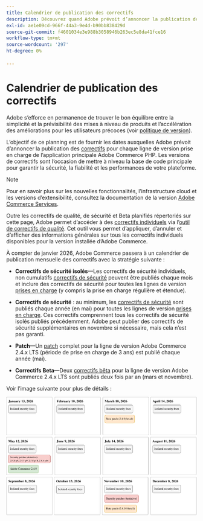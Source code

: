 ```yaml
---
title: Calendrier de publication des correctifs
description: Découvrez quand Adobe prévoit d’annoncer la publication de nouveaux correctifs et correctifs de sécurité pour Adobe Commerce.
exl-id: ae1e09cd-966f-44a3-9e4d-b90bb838429d
source-git-commit: f4601034e3e988b3058946b263ec5e8da41fce16
workflow-type: tm+mt
source-wordcount: '297'
ht-degree: 0%

---
```



# Calendrier de publication des correctifs

Adobe s’efforce en permanence de trouver le bon équilibre entre la simplicité et la prévisibilité des mises à niveau de produits et l’accélération des améliorations pour les utilisateurs précoces (voir [politique de version](versioning-policy.md)).

L’objectif de ce planning est de fournir les dates auxquelles Adobe prévoit d’annoncer la publication des [correctifs](versioning-policy.md#patch-release) pour chaque ligne de version prise en charge de l’application principale Adobe Commerce PHP. Les versions de correctifs sont l’occasion de mettre à niveau la base de code principale pour garantir la sécurité, la fiabilité et les performances de votre plateforme.

>[!NOTE]
>
>Pour en savoir plus sur les nouvelles fonctionnalités, l’infrastructure cloud et les versions d’extensibilité, consultez la documentation de la version [Adobe Commerce Services](https://experienceleague.adobe.com/fr/docs/commerce/user-guides/release-information/release-notes-all).

Outre les correctifs de qualité, de sécurité et Beta planifiés répertoriés sur cette page, Adobe permet d’accéder à des [correctifs individuels](versioning-policy.md#individual-patch) via l’[outil de correctifs de qualité](../tools/quality-patches-tool/usage.md). Cet outil vous permet d’appliquer, d’annuler et d’afficher des informations générales sur tous les correctifs individuels disponibles pour la version installée d’Adobe Commerce.

À compter de janvier 2026, Adobe Commerce passera à un calendrier de publication mensuelle des correctifs avec la stratégie suivante :

- **Correctifs de sécurité isolés**—Les correctifs de sécurité individuels, non cumulatifs [correctifs de sécurité](versioning-policy.md#isolated-patch) peuvent être publiés chaque mois et inclure des correctifs de sécurité pour toutes les lignes de version [prises en charge](lifecycle-policy.md) (y compris la prise en charge régulière et étendue).

- **Correctifs de sécurité** : au minimum, les [correctifs de sécurité](versioning-policy.md#security-patch-release) sont publiés chaque année (en mai) pour toutes les lignes de version [prises en charge](lifecycle-policy.md). Ces correctifs comprennent tous les correctifs de sécurité isolés publiés précédemment. Adobe peut publier des correctifs de sécurité supplémentaires en novembre si nécessaire, mais cela n’est pas garanti.

- **Patch**—Un [patch](versioning-policy.md#patch-release) complet pour la ligne de version Adobe Commerce 2.4.x LTS (période de prise en charge de 3 ans) est publié chaque année (mai).

- **Correctifs Beta**—Deux [correctifs bêta](versioning-policy.md#beta-patch-release) pour la ligne de version Adobe Commerce 2.4.x LTS sont publiés deux fois par an (mars et novembre).

Voir l’image suivante pour plus de détails :

<!-- The SVG source for the following image is located here: /help/assets/release/release-calendar.drawio.svg -->

![Calendrier des versions d’Adobe Commerce 2026](../assets/release/release-calendar.drawio.png)
